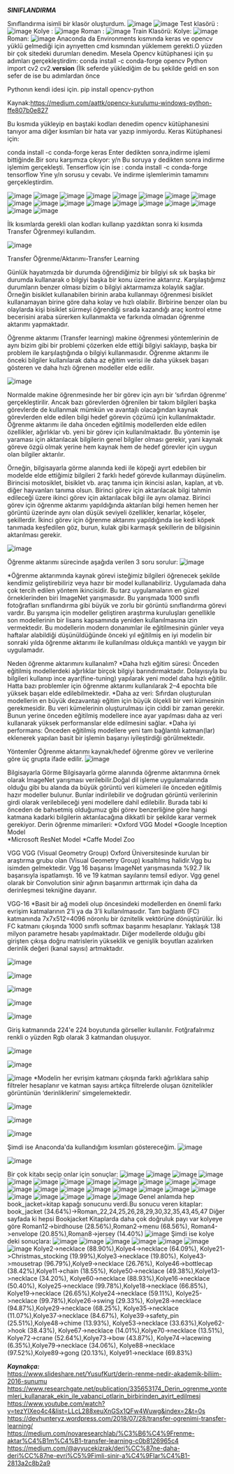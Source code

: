 ***SINIFLANDIRMA***

Sınıflandırma isimli bir klasör oluşturdum.
![image](https://user-images.githubusercontent.com/61595808/111068231-fef1e480-84d8-11eb-9470-9377cc6d3789.png)
![image](https://user-images.githubusercontent.com/61595808/111068237-04e7c580-84d9-11eb-8fe2-46f77e4b476b.png)
Test klasörü :
![image](https://user-images.githubusercontent.com/61595808/111068260-16c96880-84d9-11eb-9269-fb98ef370fbb.png)
Kolye :
![image](https://user-images.githubusercontent.com/61595808/111068276-26e14800-84d9-11eb-8deb-8fe4b63208b7.png)
Roman :
![image](https://user-images.githubusercontent.com/61595808/111068280-2fd21980-84d9-11eb-8e39-851e82fffc88.png)
Train Klasörü:
Kolye:
![image](https://user-images.githubusercontent.com/61595808/111068290-424c5300-84d9-11eb-9a98-718c182a4792.png)
Roman:
![image](https://user-images.githubusercontent.com/61595808/111068296-4b3d2480-84d9-11eb-8f59-4720108eae3e.png)
Anaconda da Environments kısmında keras ve opencv yüklü gelmediği için ayrıyetten cmd  kısmından yüklemem gerekti.O yüzden bir çok sitedeki durumları denedim.
Mesela Opencv kütüphanesi için şu adımları gerçekleştirdim:
conda install -c conda-forge opencv 
Python
import cv2
cv2.__version__
(İlk seferde yüklediğim de bu şekilde geldi en son sefer de ise bu adımlardan önce 

Pythonın kendi idesi için.
pip install opencv-python

Kaynak:https://medium.com/aattk/opencv-kurulumu-windows-python-ffe807b0e827

Bu kısmıda yükleyip en baştaki kodları denedim opencv kütüphanesini tanıyor ama 
diğer kısımları bir hata var yazıp inmiyordu.
Keras Kütüphanesi için:

conda install -c conda-forge keras
Enter dedikten sonra,indirme işlemi bittiğinde.Bir soru karşımıza çıkıyor:
y/n 
Bu soruya y dedikten sonra indirme işlemim gerçekleşti. 
Tenserflow için ise :
conda install -c conda-forge tensorflow
Yine y/n sorusu 
y cevabı.
Ve indirme işlemlerimin tamamını gerçekleştirdim.

![image](https://user-images.githubusercontent.com/61595808/111068432-c3a3e580-84d9-11eb-8123-89e764d58cf2.png)
![image](https://user-images.githubusercontent.com/61595808/111068440-c7d00300-84d9-11eb-9e22-7ead45a10098.png)
![image](https://user-images.githubusercontent.com/61595808/111068453-d5858880-84d9-11eb-857b-884940625111.png)
![image](https://user-images.githubusercontent.com/61595808/111068460-db7b6980-84d9-11eb-9ff9-e7016e227662.png)
![image](https://user-images.githubusercontent.com/61595808/111068466-e0d8b400-84d9-11eb-9216-17c703c65d06.png)
![image](https://user-images.githubusercontent.com/61595808/111068469-e504d180-84d9-11eb-8309-b712a6c7911a.png)
![image](https://user-images.githubusercontent.com/61595808/111068477-ea621c00-84d9-11eb-8acf-4023ff48993b.png)
![image](https://user-images.githubusercontent.com/61595808/111068480-ee8e3980-84d9-11eb-88d3-a4fe0eb610d5.png)
![image](https://user-images.githubusercontent.com/61595808/111068483-f221c080-84d9-11eb-817c-ce14ef90abca.png)
![image](https://user-images.githubusercontent.com/61595808/111068487-f9e16500-84d9-11eb-859c-6975b2f85d04.png)
![image](https://user-images.githubusercontent.com/61595808/111068490-fd74ec00-84d9-11eb-9b48-118a3fce3c02.png)
![image](https://user-images.githubusercontent.com/61595808/111068497-02d23680-84da-11eb-805d-717fcb2cb4fd.png)
![image](https://user-images.githubusercontent.com/61595808/111068499-06fe5400-84da-11eb-9b50-f27d4a9ec5b8.png)
![image](https://user-images.githubusercontent.com/61595808/111068501-0a91db00-84da-11eb-95a8-39c5cf606337.png)
![image](https://user-images.githubusercontent.com/61595808/111068503-0d8ccb80-84da-11eb-8b5f-2c3c184bbaab.png)
![image](https://user-images.githubusercontent.com/61595808/111068504-11b8e900-84da-11eb-8126-2554fe08cae9.png)
![image](https://user-images.githubusercontent.com/61595808/111068509-14b3d980-84da-11eb-9173-879d7c8251d4.png)
![image](https://user-images.githubusercontent.com/61595808/111068513-18476080-84da-11eb-9ab2-0151a67b93eb.png)


İlk kısımlarda gerekli olan kodları kullanıp yazdıktan sonra ki kısımda  Transfer Öğrenmeyi kullandım.

![image](https://user-images.githubusercontent.com/61595808/111067519-c00e5f80-84d5-11eb-8618-9cb4e7736c5d.png)

Transfer Öğrenme/Aktarımı-Transfer Learning

Günlük hayatımızda bir durumda öğrendiğimiz bir bilgiyi sık sık başka bir durumda kullanarak o bilgiyi başka bir konu üzerine aktarırız. Karşılaştığımız durumların benzer olması bizim o bilgiyi aktarmamıza kolaylık sağlar. Örneğin bisiklet kullanabilen birinin araba kullanmayı öğrenmesi bisiklet kullanamayan birine göre daha kolay ve hızlı olabilir. Birbirine benzer olan bu olaylarda kişi bisiklet sürmeyi öğrendiği sırada kazandığı araç kontrol etme becerisini araba sürerken kullanmakta ve farkında olmadan öğrenme aktarımı yapmaktadır.

Öğrenme aktarımı (Transfer learning) makine öğrenmesi yöntemlerinin de aynı bizim gibi bir problemi çözerken elde ettiği bilgiyi saklayıp, başka bir problem ile karşılaştığında o bilgiyi kullanmasıdır. Öğrenme aktarımı ile önceki bilgiler kullanılarak daha az eğitim verisi ile daha yüksek başarı gösteren ve daha hızlı öğrenen modeller elde edilir.

![image](https://user-images.githubusercontent.com/61595808/111067579-0237a100-84d6-11eb-90fd-c0d77c3162aa.png)

Normalde makine öğrenmesinde her bir görev için ayrı bir ‘sıfırdan öğrenme’ gerçekleştirilir. Ancak bazı görevlerden öğrenilen bir takım bilgileri başka görevlerde de kullanmak mümkün ve avantajlı olacağından kaynak görevlerden elde edilen bilgi hedef görevin çözümü için kullanılmaktadır. Öğrenme aktarımı ile daha önceden eğitilmiş modellerden elde edilen özellikler, ağırlıklar vb. yeni bir görev için kullanılmaktadır. Bu yöntemin işe yaraması için aktarılacak bilgilerin genel bilgiler olması gerekir, yani kaynak göreve özgü olmak yerine hem kaynak hem de hedef görevler için uygun olan bilgiler aktarılır.

Örneğin, bilgisayarla görme alanında kedi ile köpeği ayırt edebilen bir modelde elde ettiğimiz bilgileri 2 farklı hedef görevde kullanmayı düşünelim. Birincisi motosiklet, bisiklet vb. araç tanıma için ikincisi aslan, kaplan, at vb. diğer hayvanları tanıma olsun. Birinci görev için aktarılacak bilgi tahmin edileceği üzere ikinci görev için aktarılacak bilgi ile aynı olamaz. Birinci görev için öğrenme aktarımı yapıldığında aktarılan bilgi hemen hemen her görüntü üzerinde aynı olan düşük seviyeli özellikler, kenarlar, köşeler, şekillerdir. İkinci görev için öğrenme aktarımı yapıldığında ise kedi köpek tanımada keşfedilen göz, burun, kulak gibi karmaşık şekillerin de bilgisinin aktarılması gerekir.

![image](https://user-images.githubusercontent.com/61595808/111067592-167b9e00-84d6-11eb-845c-5335758e9fd4.png)

Öğrenme aktarımı sürecinde aşağıda verilen 3 soru sorulur:
![image](https://user-images.githubusercontent.com/61595808/111067628-3612c680-84d6-11eb-8da5-30e97d13d767.png)

*Öğrenme aktarımında kaynak görevi isteğimiz bilgileri öğrenecek şekilde kendimiz geliştirebiliriz veya hazır bir model kullanabiliriz. Uygulamada daha çok tercih edilen yöntem ikincisidir. Bu tarz uygulamaların en güzel örneklerinden biri ImageNet yarışmasıdır. Bu yarışmada 1000 sınıflı fotoğrafları sınıflandırma gibi büyük ve zorlu bir görüntü sınıflandırma görevi vardır. Bu yarışma için modeller geliştiren araştırma kuruluşları genellikle son modellerinin bir lisans kapsamında yeniden kullanılmasına izin vermektedir. Bu modellerin modern donanımlar ile eğitilmesinin günler veya haftalar alabildiği düşünüldüğünde önceki yıl eğitilmiş en iyi modelin bir sonraki yılda öğrenme aktarımı ile kullanılması oldukça mantıklı ve yaygın bir uygulamadır.

Neden öğrenme aktarımını kullanalım?
*Daha hızlı eğitim süresi: Önceden eğitilmiş modellerdeki ağırlıklar birçok bilgiyi barındırmaktadır. Dolayısıyla bu bilgileri kullanıp ince ayar(fine-tuning) yapılarak yeni model daha hızlı eğitilir. Hatta bazı problemler için öğrenme aktarımı kullanılarak 2–4 epochta bile yüksek başarı elde edilebilmektedir.
*Daha az veri: Sıfırdan oluşturulan modellerin en büyük dezavantajı eğitim için büyük ölçekli bir veri kümesinin gerekmesidir. Bu veri kümelerinin oluşturulması için ciddi bir zaman gerekir. Bunun yerine önceden eğitilmiş modellere ince ayar yapılması daha az veri kullanarak yüksek performanslar elde edilmesini sağlar.
*Daha iyi performans: Önceden eğitilmiş modellere yeni tam bağlantılı katman(lar) eklenerek yapılan basit bir işlemin başarıyı iyileştirdiği görülmektedir.

Yöntemler Öğrenme aktarımı kaynak/hedef öğrenme görev ve verilerine göre üç grupta ifade edilir.
![image](https://user-images.githubusercontent.com/61595808/111067650-4fb40e00-84d6-11eb-82b3-484a196ac72d.png)

Bilgisayarla Görme
Bilgisayarla görme alanında öğrenme aktarımına örnek olarak ImageNet yarışması verilebilir.Doğal dil işleme uygulamalarında olduğu gibi bu alanda da büyük görüntü veri kümeleri ile önceden eğitilmiş hazır modeller bulunur. Bunlar indirilebilir ve doğrudan görüntü verilerinin girdi olarak verilebileceği yeni modellere dahil edilebilir. Burada tabi ki önceden de bahsetmiş olduğumuz gibi görev benzerliğine göre hangi katmana kadarki bilgilerin aktarılacağına dikkatli bir şekilde karar vermek gerekiyor. Derin öğrenme mimarileri:
      *Oxford VGG Model
      *Google Inception Model	
      *Microsoft ResNet Model
      *Caffe Model Zoo
  
 VGG
VGG (Visual Geometry Group) Oxford Üniversitesinde kurulan bir araştırma grubu olan (Visual Geometry Group)  kısaltılmış halidir.Vgg bu isimden gelmektedir.
Vgg 16 başarısı İmageNet yarışmasında %92.7 lik başarısıyla ispatlamıştı.
16 ve 19 katman sayılarını temsil ediyor.
Vgg genel olarak bir Convolution sinir ağının başarımın arttırmak için daha da derinleşmesi tekniğine dayanır.

VGG-16
*Basit bir ağ modeli olup öncesindeki modellerden en önemli farkı evrişim katmalarının 2’li ya da 3’li kullanılmasıdır. Tam bağlantı (FC) katmanında 7x7x512=4096 nöronlu bir öznitelik vektörüne dönüştürülür. İki FC katmanı çıkışında 1000 sınıflı softmax başarımı hesaplanır. Yaklaşık 138 milyon parametre hesabı yapılmaktadır. Diğer modellerde olduğu gibi girişten çıkışa doğru matrislerin yükseklik ve genişlik boyutları azalırken derinlik değeri (kanal sayısı) artmaktadır.

![image](https://user-images.githubusercontent.com/61595808/111067708-7eca7f80-84d6-11eb-8591-dd8b96d838a1.png)

![image](https://user-images.githubusercontent.com/61595808/111067714-84c06080-84d6-11eb-95da-cba5beb7f8ec.png)

![image](https://user-images.githubusercontent.com/61595808/111067720-8a1dab00-84d6-11eb-8c1c-acc750501d67.png)

![image](https://user-images.githubusercontent.com/61595808/111067727-8f7af580-84d6-11eb-9eb5-829ca1b6a173.png)

![image](https://user-images.githubusercontent.com/61595808/111067733-9570d680-84d6-11eb-906d-32494261d347.png)

Giriş katmanında 224'e 224 boyutunda görseller kullanılır.
Fotğrafalrımız renkli o yüzden Rgb olarak 3 katmandan oluşuyor.

![image](https://user-images.githubusercontent.com/61595808/111067741-a28dc580-84d6-11eb-8f4f-f093c21e7f76.png)

![image](https://user-images.githubusercontent.com/61595808/111067750-a883a680-84d6-11eb-8911-29535b389943.png)

![image](https://user-images.githubusercontent.com/61595808/111067755-ae798780-84d6-11eb-849c-035b23cc871b.png)
*Modelin her evrişim katmanı çıkışında farklı ağırlıklara sahip filtreler hesaplanır ve katman sayısı artıkça filtrelerde oluşan öznitelikler görüntünün ‘derinliklerini’ simgelemektedir.

![image](https://user-images.githubusercontent.com/61595808/111067768-b9ccb300-84d6-11eb-87d6-659b767a27fe.png)

![image](https://user-images.githubusercontent.com/61595808/111067772-c05b2a80-84d6-11eb-8664-1625709f3ed3.png)

![image](https://user-images.githubusercontent.com/61595808/111067775-c4874800-84d6-11eb-9460-3e18050fc120.png)

Şimdi ise Anaconda'da kullandığım kısımları göstereceğim.
![image](https://user-images.githubusercontent.com/61595808/111067891-6870f380-84d7-11eb-9720-5d34b6416966.png)

![image](https://user-images.githubusercontent.com/61595808/111067901-6f980180-84d7-11eb-9342-13b5ce4b6c75.png)

Bir çok kitabı seçip onlar için sonuçlar:
![image](https://user-images.githubusercontent.com/61595808/111067935-92c2b100-84d7-11eb-8704-c7e52f5a29a9.png)
![image](https://user-images.githubusercontent.com/61595808/111067940-9c4c1900-84d7-11eb-904c-aa9cf7483507.png)
![image](https://user-images.githubusercontent.com/61595808/111067953-b2f27000-84d7-11eb-99d0-5b33b777489d.png)
![image](https://user-images.githubusercontent.com/61595808/111067964-ba197e00-84d7-11eb-90b7-993dcadee512.png)
![image](https://user-images.githubusercontent.com/61595808/111067970-c7cf0380-84d7-11eb-923e-543c641c6986.png)
![image](https://user-images.githubusercontent.com/61595808/111067974-cdc4e480-84d7-11eb-942f-077c90e32b5f.png)
![image](https://user-images.githubusercontent.com/61595808/111067981-d5848900-84d7-11eb-80b4-93ef7413d4fa.png)
![image](https://user-images.githubusercontent.com/61595808/111067987-da493d00-84d7-11eb-8269-2d4b953f79bf.png)
![image](https://user-images.githubusercontent.com/61595808/111067995-e208e180-84d7-11eb-8d94-d48334258a1e.png)
![image](https://user-images.githubusercontent.com/61595808/111068001-e9c88600-84d7-11eb-84e0-60db8ccca59a.png)
![image](https://user-images.githubusercontent.com/61595808/111068003-edf4a380-84d7-11eb-907f-06aff91b1cc6.png)
![image](https://user-images.githubusercontent.com/61595808/111068007-f0ef9400-84d7-11eb-8067-a4541bbfb557.png)
![image](https://user-images.githubusercontent.com/61595808/111068009-f4831b00-84d7-11eb-8560-06ebd8e98ad6.png)
![image](https://user-images.githubusercontent.com/61595808/111068019-f8af3880-84d7-11eb-9b06-584bc5f3ddd6.png)
![image](https://user-images.githubusercontent.com/61595808/111068020-fbaa2900-84d7-11eb-8639-bb67b4ff5465.png)
![image](https://user-images.githubusercontent.com/61595808/111068023-ffd64680-84d7-11eb-8f59-bb88d3818714.png)
![image](https://user-images.githubusercontent.com/61595808/111068028-04026400-84d8-11eb-9b3b-36ea5a095101.png)
![image](https://user-images.githubusercontent.com/61595808/111068031-0795eb00-84d8-11eb-83f5-936e7a4560ac.png)
![image](https://user-images.githubusercontent.com/61595808/111068033-0b297200-84d8-11eb-9c81-724442fcd221.png)
![image](https://user-images.githubusercontent.com/61595808/111068038-1086bc80-84d8-11eb-96ae-c29ff1e812cc.png)
![image](https://user-images.githubusercontent.com/61595808/111068043-17153400-84d8-11eb-9699-754cdb7b8cc6.png)
![image](https://user-images.githubusercontent.com/61595808/111068050-1bd9e800-84d8-11eb-8299-d6c4498deb3a.png)
![image](https://user-images.githubusercontent.com/61595808/111068056-1f6d6f00-84d8-11eb-909a-9a625889cddf.png)
![image](https://user-images.githubusercontent.com/61595808/111068060-23998c80-84d8-11eb-90c9-730bef6f70f3.png)
![image](https://user-images.githubusercontent.com/61595808/111068063-26947d00-84d8-11eb-8cf3-75526d8bb2f1.png)
Genel anlamda hep book_jacket=kitap kapağı sonucunu verdi.Bu sonucu veren kitaplar:
book_jacket (34.64%)->Roman_22,24,25,26,28,29,30,32,35,43,45,47
Diğer sayfada ki hepsi Bookjacket
Kitaplarda daha çok doğruluk payı var kolyeye göre
Roman12->birdhouse (28.56%),Roman2->menu (68.56%),
Roman4->envelope (20.85%),Roman8->jersey (14.40%)
![image](https://user-images.githubusercontent.com/61595808/111068083-4d52b380-84d8-11eb-95be-81db770aba1f.png)
Şimdi ise kolye deki sonuçlara:
![image](https://user-images.githubusercontent.com/61595808/111068090-580d4880-84d8-11eb-8096-3b6be8b1d586.png)
![image](https://user-images.githubusercontent.com/61595808/111068091-5c396600-84d8-11eb-9f70-ae7be7807aad.png)
![image](https://user-images.githubusercontent.com/61595808/111068097-60658380-84d8-11eb-976b-5d26722921f4.png)
![image](https://user-images.githubusercontent.com/61595808/111068100-6491a100-84d8-11eb-94d8-e079e32aa1a6.png)
![image](https://user-images.githubusercontent.com/61595808/111068103-68bdbe80-84d8-11eb-8d3d-3099233d2f16.png)
![image](https://user-images.githubusercontent.com/61595808/111068108-6eb39f80-84d8-11eb-89ad-6975e25c5849.png)
![image](https://user-images.githubusercontent.com/61595808/111068113-75421700-84d8-11eb-8c99-abe21bde198b.png)
Kolye2->necklace (88.90%),Kolye4->necklace (64.09%),
Kolye21->Christmas_stocking (19.99%),Kolye3->necklace (19.80%),
Kolye43->mousetrap (96.79%),Kolye9->necklace (26.76%),
Kolye46->bottlecap (38.42%),Kolye11->chain (18.55%),
Kolye50->necklace (49.38%),Kolye13->necklace (34.20%),
Kolye60->necklace (88.93%),Kolye16->necklace (50.40%),
Kolye25->necklace (99.78%),Kolye18->necklace (66.85%),
Kolye19->necklace (26.65%),Kolye24->necklace (59.11%),
Kolye25->necklace (99.78%),Kolye26->swing (29.33%),
Kolye28->necklace (94.87%),Kolye29->necklace (68.25%),
Kolye35->necklace (11.07%),Kolye37->necklace (84.67%),
Kolye39->safety_pin (25.51%),Kolye48->chime (13.93%),
Kolye53->necklace (33.63%),Kolye62->hook (38.43%),
Kolye67->necklace (14.01%),Kolye70->necklace (13.51%),
Kolye72->crane (52.64%),Kolye73->bow (43.87%),
Kolye74->lacewing (6.35%),Kolye79->necklace (34.06%),
Kolye88->necklace (97.52%),Kolye89->gong (20.13%),
Kolye91->necklace (69.83%)





***Kaynakça:***
<br>
https://www.slideshare.net/YusufKurt/derin-renme-nedir-akademik-biliim-2016-sunumu
<br>
https://www.researchgate.net/publication/335653174_Derin_ogrenme_yontemleri_kullanarak_ekin_ile_yabanci_otlarin_birbirinden_ayirt_edilmesi
<br>
https://www.youtube.com/watch?v=tezYIXeo4c4&list=LLcL288xeuXnGSx1QFw4Wuwg&index=2&t=0s
<br>
https://devhunteryz.wordpress.com/2018/07/28/transfer-ogrenimi-transfer-learning/
<br>
https://medium.com/novaresearchlab/%C3%B6%C4%9Frenme-aktar%C4%B1m%C4%B1-transfer-learning-c0b8126965c4
<br>
https://medium.com/@ayyucekizrak/deri%CC%87ne-daha-deri%CC%87ne-evri%C5%9Fimli-sinir-a%C4%9Flar%C4%B1-2813a2c8b2a9
